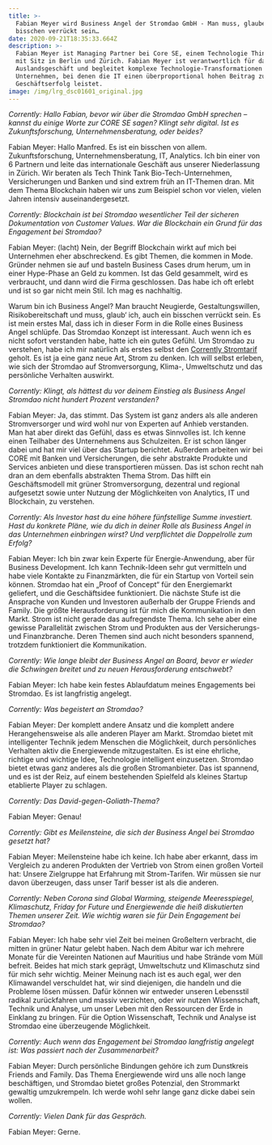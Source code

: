 ```yaml
---
title: >-
  Fabian Meyer wird Business Angel der Stromdao GmbH - Man muss, glaube ich, ein
  bisschen verrückt sein…
date: 2020-09-21T18:35:33.664Z
description: >-
  Fabian Meyer ist Managing Partner bei Core SE, einem Technologie Think Tank
  mit Sitz in Berlin und Zürich. Fabian Meyer ist verantwortlich für das
  Auslandsgeschäft und begleitet komplexe Technologie-Transformationen von
  Unternehmen, bei denen die IT einen überproportional hohen Beitrag zum
  Geschäftserfolg leistet.  
image: /img/lrg_dsc01601_original.jpg
---
```

_Corrently: Hallo Fabian, bevor wir über die Stromdao GmbH sprechen – kannst du einige Worte zur CORE SE sagen? Klingt sehr digital. Ist es Zukunftsforschung, Unternehmensberatung, oder beides?_ 

Fabian Meyer: Hallo Manfred. Es ist ein bisschen von allem. Zukunftsforschung, Unternehmensberatung, IT, Analytics. Ich bin einer von 6 Partnern und leite das internationale Geschäft aus unserer Niederlassung in Zürich. Wir beraten als Tech Think Tank Bio-Tech-Unternehmen, Versicherungen und Banken und sind extrem früh an IT-Themen dran. Mit dem Thema Blockchain haben wir uns zum Beispiel schon vor vielen, vielen Jahren intensiv auseinandergesetzt.  

_Corrently: Blockchain ist bei Stromdao wesentlicher Teil der sicheren Dokumentation von Customer Values. War die Blockchain ein Grund für das Engagement bei Stromdao?_ 

Fabian Meyer: (lacht) Nein, der Begriff Blockchain wirkt auf mich bei Unternehmen eher abschreckend. Es gibt Themen, die kommen in Mode. Gründer nehmen sie auf und basteln Business Cases drum herum, um in einer Hype-Phase an Geld zu kommen. Ist das Geld gesammelt, wird es verbraucht, und dann wird die Firma geschlossen. Das habe ich oft erlebt und ist so gar nicht mein Stil. Ich mag es nachhaltig. 

Warum bin ich Business Angel? Man braucht Neugierde, Gestaltungswillen, Risikobereitschaft und muss, glaub‘ ich, auch ein bisschen verrückt sein. Es ist mein erstes Mal, dass ich in dieser Form in die Rolle eines Business Angel schlüpfe. Das Stromdao Konzept ist interessant. Auch wenn ich es nicht sofort verstanden habe, hatte ich ein gutes Gefühl. Um Stromdao zu verstehen, habe ich mir natürlich als erstes selbst den [Corrently Stromtarif](https://www.corrently.de/) geholt. Es ist ja eine ganz neue Art, Strom zu denken. Ich will selbst erleben, wie sich der Stromdao auf Stromversorgung, Klima-, Umweltschutz und das persönliche Verhalten auswirkt. 

_Corrently: Klingt, als hättest du vor deinem Einstieg als Business Angel Stromdao nicht hundert Prozent verstanden?_ 

Fabian Meyer: Ja, das stimmt. Das System ist ganz anders als alle anderen Stromversorger und wird wohl nur von Experten auf Anhieb verstanden. Man hat aber direkt das Gefühl, dass es etwas Sinnvolles ist. Ich kenne einen Teilhaber des Unternehmens aus Schulzeiten. Er ist schon länger dabei und hat mir viel über das Startup berichtet. Außerdem arbeiten wir bei CORE mit Banken und Versicherungen, die sehr abstrakte Produkte und Services anbieten und diese transportieren müssen. Das ist schon recht nah dran an dem ebenfalls abstrakten Thema Strom. Das hilft ein Geschäftsmodell mit grüner Stromversorgung, dezentral und regional aufgesetzt sowie unter Nutzung der Möglichkeiten von Analytics, IT und Blockchain, zu verstehen. 

_Corrently: Als Investor hast du eine höhere fünfstellige Summe investiert. Hast du konkrete Pläne, wie du dich in deiner Rolle als Business Angel in das Unternehmen einbringen wirst? Und verpflichtet die Doppelrolle zum Erfolg?_ 

Fabian Meyer: Ich bin zwar kein Experte für Energie-Anwendung, aber für Business Development. Ich kann Technik-Ideen sehr gut vermitteln und habe viele Kontakte zu Finanzmärkten, die für ein Startup von Vorteil sein können. Stromdao hat ein „Proof of Concept“ für den Energiemarkt geliefert, und die Geschäftsidee funktioniert. Die nächste Stufe ist die Ansprache von Kunden und Investoren außerhalb der Gruppe Friends and Family. Die größte Herausforderung ist für mich die Kommunikation in den Markt. Strom ist nicht gerade das aufregendste Thema. Ich sehe aber eine gewisse Parallelität zwischen Strom und Produkten aus der Versicherungs- und Finanzbranche. Deren Themen sind auch nicht besonders spannend, trotzdem funktioniert die Kommunikation. 

_Corrently: Wie lange bleibt der Business Angel an Board, bevor er wieder die Schwingen breitet und zu neuen Herausforderung entschwebt?_ 

Fabian Meyer: Ich habe kein festes Ablaufdatum meines Engagements bei Stromdao. Es ist langfristig angelegt. 

_Corrently: Was begeistert an Stromdao?_  

Fabian Meyer: Der komplett andere Ansatz und die komplett andere Herangehensweise als alle anderen Player am Markt. Stromdao bietet mit intelligenter Technik jedem Menschen die Möglichkeit, durch persönliches Verhalten aktiv die Energiewende mitzugestalten. Es ist eine ehrliche, richtige und wichtige Idee, Technologie intelligent einzusetzen. Stromdao bietet etwas ganz anderes als die großen Stromanbieter. Das ist spannend, und es ist der Reiz, auf einem bestehenden Spielfeld als kleines Startup etablierte Player zu schlagen. 

_Corrently: Das David-gegen-Goliath-Thema?_

Fabian Meyer: Genau!

_Corrently: Gibt es Meilensteine, die sich der Business Angel bei Stromdao gesetzt hat?_ 

Fabian Meyer: Meilensteine habe ich keine. Ich habe aber erkannt, dass im Vergleich zu anderen Produkten der Vertrieb von Strom einen großen Vorteil hat: Unsere Zielgruppe hat Erfahrung mit Strom-Tarifen. Wir müssen sie nur davon überzeugen, dass unser Tarif besser ist als die anderen. 

_Corrently: Neben Corona sind Global Warming, steigende Meeresspiegel, Klimaschutz, Friday for Future und Energiewende die heiß diskutierten Themen unserer Zeit. Wie wichtig waren sie für Dein Engagement bei Stromdao?_ 

Fabian Meyer: Ich habe sehr viel Zeit bei meinen Großeltern verbracht, die mitten in grüner Natur gelebt haben. Nach dem Abitur war ich mehrere Monate für die Vereinten Nationen auf Mauritius und habe Strände vom Müll befreit. Beides hat mich stark geprägt, Umweltschutz und Klimaschutz sind für mich sehr wichtig. Meiner Meinung nach ist es auch egal, wer den Klimawandel verschuldet hat, wir sind diejenigen, die handeln und die Probleme lösen müssen. Dafür können wir entweder unseren Lebensstil radikal zurückfahren und massiv verzichten, oder wir nutzen Wissenschaft, Technik und Analyse, um unser Leben mit den Ressourcen der Erde in Einklang zu bringen. Für die Option Wissenschaft, Technik und Analyse ist Stromdao eine überzeugende Möglichkeit.

_Corrently: Auch wenn das Engagement bei Stromdao langfristig angelegt ist: Was passiert nach der Zusammenarbeit?_ 

Fabian Meyer: Durch persönliche Bindungen gehöre ich zum Dunstkreis Friends and Family. Das Thema Energiewende wird uns alle noch lange beschäftigen, und Stromdao bietet großes Potenzial, den Strommarkt gewaltig umzukrempeln. Ich werde wohl sehr lange ganz dicke dabei sein wollen. 

_Corrently: Vielen Dank für das Gespräch._

Fabian Meyer: Gerne.
